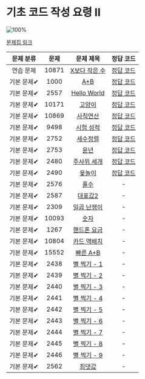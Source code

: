 # 기초 코드 작성 요령 II

![100%](https://progress-bar.xyz/10/?scale=27&title=progress&width=500&color=babaca&suffix=/27)

[문제집 링크](https://www.acmicpc.net/workbook/view/7306)

| 문제 분류 | 문제 | 문제 제목 | 정답 코드 |
| :--: | :--: | :--: | :--: |
| 연습 문제 | 10871 | [X보다 작은 수](https://www.acmicpc.net/problem/10871) | [정답 코드](../0x02/10871.cpp) |
| 기본 문제✔ | 1000 | [A+B](https://www.acmicpc.net/problem/1000) | [정답 코드](../0x02/1000.cpp) |
| 기본 문제✔ | 2557 | [Hello World](https://www.acmicpc.net/problem/2557) | [정답 코드](../0x02/2557.cpp) |
| 기본 문제✔ | 10171 | [고양이](https://www.acmicpc.net/problem/10171) | [정답 코드](../0x02/10171.cpp) |
| 기본 문제✔ | 10869 | [사칙연산](https://www.acmicpc.net/problem/10869) | [정답 코드](../0x02/10869.cpp) |
| 기본 문제✔ | 9498 | [시험 성적](https://www.acmicpc.net/problem/9498) | [정답 코드](../0x02/9498.cpp) |
| 기본 문제✔ | 2752 | [세수정렬](https://www.acmicpc.net/problem/2752) | [정답 코드](../0x02/2752.cpp) |
| 기본 문제✔ | 2753 | [윤년](https://www.acmicpc.net/problem/2753) | [정답 코드](../0x02/2753.cpp) |
| 기본 문제✔ | 2480 | [주사위 세개](https://www.acmicpc.net/problem/2480) | [정답 코드](../0x02/2480.cpp) |
| 기본 문제✔ | 2490 | [윷놀이](https://www.acmicpc.net/problem/2490) | [정답 코드](../0x02/2490.cpp) |
| 기본 문제✔ | 2576 | [홀수](https://www.acmicpc.net/problem/2576) | - |
| 기본 문제✔ | 2587 | [대표값2](https://www.acmicpc.net/problem/2587) | - |
| 기본 문제✔ | 2309 | [일곱 난쟁이](https://www.acmicpc.net/problem/2309) | - |
| 기본 문제✔ | 10093 | [숫자](https://www.acmicpc.net/problem/10093) | - |
| 기본 문제✔ | 1267 | [핸드폰 요금](https://www.acmicpc.net/problem/1267) | - |
| 기본 문제✔ | 10804 | [카드 역배치](https://www.acmicpc.net/problem/10804) | - |
| 기본 문제✔ | 15552 | [빠른 A+B](https://www.acmicpc.net/problem/15552) | - |
| 기본 문제✔ | 2438 | [별 찍기 - 1](https://www.acmicpc.net/problem/2438) | - |
| 기본 문제✔ | 2439 | [별 찍기 - 2](https://www.acmicpc.net/problem/2439) | - |
| 기본 문제✔ | 2440 | [별 찍기 - 3](https://www.acmicpc.net/problem/2440) | - |
| 기본 문제✔ | 2441 | [별 찍기 - 4](https://www.acmicpc.net/problem/2441) | - |
| 기본 문제✔ | 2442 | [별 찍기 - 5](https://www.acmicpc.net/problem/2442) | - |
| 기본 문제✔ | 2443 | [별 찍기 - 6](https://www.acmicpc.net/problem/2443) | - |
| 기본 문제✔ | 2444 | [별 찍기 - 7](https://www.acmicpc.net/problem/2444) | - |
| 기본 문제✔ | 2445 | [별 찍기 - 8](https://www.acmicpc.net/problem/2445) | - |
| 기본 문제✔ | 2446 | [별 찍기 - 9](https://www.acmicpc.net/problem/2446) | - |
| 기본 문제✔ | 2562 | [최댓값](https://www.acmicpc.net/problem/2562) | - |
